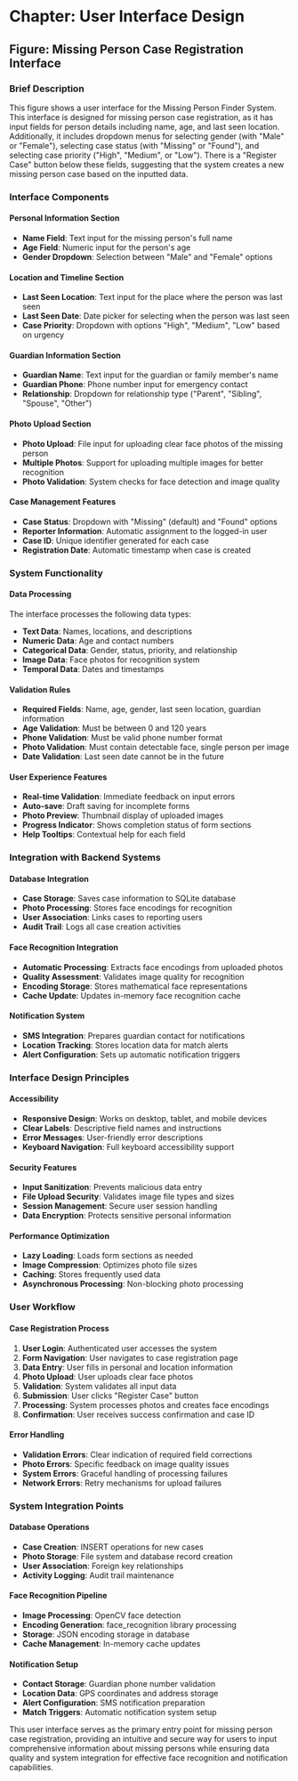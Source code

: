 # Chapter: User Interface Design

## Figure: Missing Person Case Registration Interface

### Brief Description
This figure shows a user interface for the Missing Person Finder System. This interface is designed for missing person case registration, as it has input fields for person details including name, age, and last seen location. Additionally, it includes dropdown menus for selecting gender (with "Male" or "Female"), selecting case status (with "Missing" or "Found"), and selecting case priority ("High", "Medium", or "Low"). There is a "Register Case" button below these fields, suggesting that the system creates a new missing person case based on the inputted data.

### Interface Components

#### **Personal Information Section**
- **Name Field**: Text input for the missing person's full name
- **Age Field**: Numeric input for the person's age
- **Gender Dropdown**: Selection between "Male" and "Female" options

#### **Location and Timeline Section**
- **Last Seen Location**: Text input for the place where the person was last seen
- **Last Seen Date**: Date picker for selecting when the person was last seen
- **Case Priority**: Dropdown with options "High", "Medium", "Low" based on urgency

#### **Guardian Information Section**
- **Guardian Name**: Text input for the guardian or family member's name
- **Guardian Phone**: Phone number input for emergency contact
- **Relationship**: Dropdown for relationship type ("Parent", "Sibling", "Spouse", "Other")

#### **Photo Upload Section**
- **Photo Upload**: File input for uploading clear face photos of the missing person
- **Multiple Photos**: Support for uploading multiple images for better recognition
- **Photo Validation**: System checks for face detection and image quality

#### **Case Management Features**
- **Case Status**: Dropdown with "Missing" (default) and "Found" options
- **Reporter Information**: Automatic assignment to the logged-in user
- **Case ID**: Unique identifier generated for each case
- **Registration Date**: Automatic timestamp when case is created

### System Functionality

#### **Data Processing**
The interface processes the following data types:
- **Text Data**: Names, locations, and descriptions
- **Numeric Data**: Age and contact numbers
- **Categorical Data**: Gender, status, priority, and relationship
- **Image Data**: Face photos for recognition system
- **Temporal Data**: Dates and timestamps

#### **Validation Rules**
- **Required Fields**: Name, age, gender, last seen location, guardian information
- **Age Validation**: Must be between 0 and 120 years
- **Phone Validation**: Must be valid phone number format
- **Photo Validation**: Must contain detectable face, single person per image
- **Date Validation**: Last seen date cannot be in the future

#### **User Experience Features**
- **Real-time Validation**: Immediate feedback on input errors
- **Auto-save**: Draft saving for incomplete forms
- **Photo Preview**: Thumbnail display of uploaded images
- **Progress Indicator**: Shows completion status of form sections
- **Help Tooltips**: Contextual help for each field

### Integration with Backend Systems

#### **Database Integration**
- **Case Storage**: Saves case information to SQLite database
- **Photo Processing**: Stores face encodings for recognition
- **User Association**: Links cases to reporting users
- **Audit Trail**: Logs all case creation activities

#### **Face Recognition Integration**
- **Automatic Processing**: Extracts face encodings from uploaded photos
- **Quality Assessment**: Validates image quality for recognition
- **Encoding Storage**: Stores mathematical face representations
- **Cache Update**: Updates in-memory face recognition cache

#### **Notification System**
- **SMS Integration**: Prepares guardian contact for notifications
- **Location Tracking**: Stores location data for match alerts
- **Alert Configuration**: Sets up automatic notification triggers

### Interface Design Principles

#### **Accessibility**
- **Responsive Design**: Works on desktop, tablet, and mobile devices
- **Clear Labels**: Descriptive field names and instructions
- **Error Messages**: User-friendly error descriptions
- **Keyboard Navigation**: Full keyboard accessibility support

#### **Security Features**
- **Input Sanitization**: Prevents malicious data entry
- **File Upload Security**: Validates image file types and sizes
- **Session Management**: Secure user session handling
- **Data Encryption**: Protects sensitive personal information

#### **Performance Optimization**
- **Lazy Loading**: Loads form sections as needed
- **Image Compression**: Optimizes photo file sizes
- **Caching**: Stores frequently used data
- **Asynchronous Processing**: Non-blocking photo processing

### User Workflow

#### **Case Registration Process**
1. **User Login**: Authenticated user accesses the system
2. **Form Navigation**: User navigates to case registration page
3. **Data Entry**: User fills in personal and location information
4. **Photo Upload**: User uploads clear face photos
5. **Validation**: System validates all input data
6. **Submission**: User clicks "Register Case" button
7. **Processing**: System processes photos and creates face encodings
8. **Confirmation**: User receives success confirmation and case ID

#### **Error Handling**
- **Validation Errors**: Clear indication of required field corrections
- **Photo Errors**: Specific feedback on image quality issues
- **System Errors**: Graceful handling of processing failures
- **Network Errors**: Retry mechanisms for upload failures

### System Integration Points

#### **Database Operations**
- **Case Creation**: INSERT operations for new cases
- **Photo Storage**: File system and database record creation
- **User Association**: Foreign key relationships
- **Activity Logging**: Audit trail maintenance

#### **Face Recognition Pipeline**
- **Image Processing**: OpenCV face detection
- **Encoding Generation**: face_recognition library processing
- **Storage**: JSON encoding storage in database
- **Cache Management**: In-memory cache updates

#### **Notification Setup**
- **Contact Storage**: Guardian phone number validation
- **Location Data**: GPS coordinates and address storage
- **Alert Configuration**: SMS notification preparation
- **Match Triggers**: Automatic notification system setup

This user interface serves as the primary entry point for missing person case registration, providing an intuitive and secure way for users to input comprehensive information about missing persons while ensuring data quality and system integration for effective face recognition and notification capabilities. 